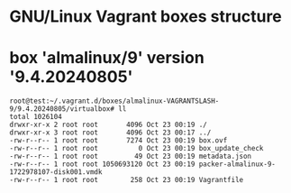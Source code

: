 # GNU/Linux Vagrant boxes structure 
# box 'almalinux/9' version '9.4.20240805'
```console
root@test:~/.vagrant.d/boxes/almalinux-VAGRANTSLASH-9/9.4.20240805/virtualbox# ll
total 1026104
drwxr-xr-x 2 root root       4096 Oct 23 00:19 ./
drwxr-xr-x 3 root root       4096 Oct 23 00:17 ../
-rw-r--r-- 1 root root       7274 Oct 23 00:19 box.ovf
-rw-r--r-- 1 root root          0 Oct 23 00:19 box_update_check
-rw-r--r-- 1 root root         49 Oct 23 00:19 metadata.json
-rw-r--r-- 1 root root 1050693120 Oct 23 00:19 packer-almalinux-9-1722978107-disk001.vmdk
-rw-r--r-- 1 root root        258 Oct 23 00:19 Vagrantfile
```
